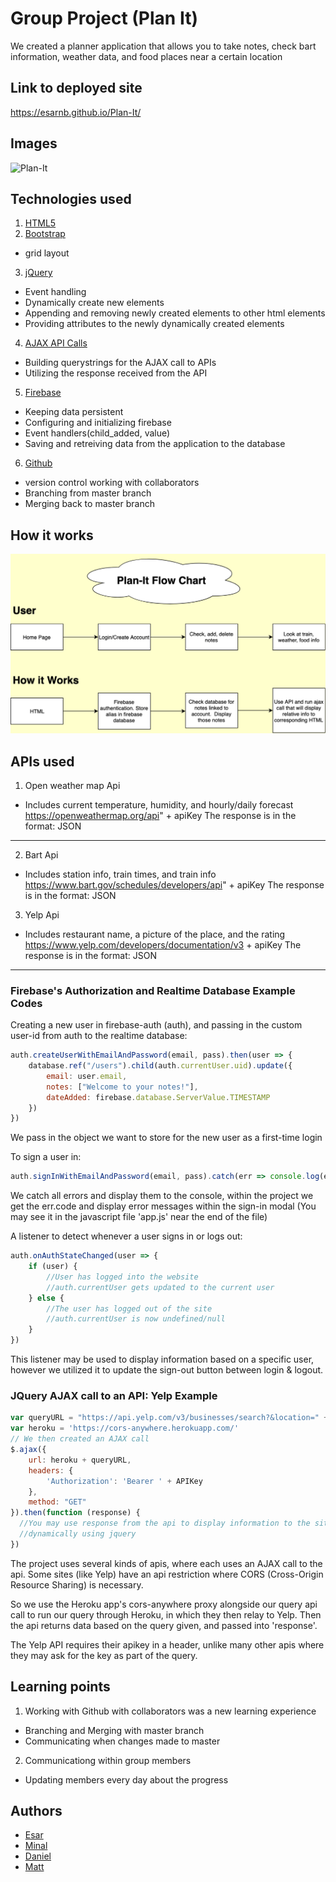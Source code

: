 # Group Project (Plan It)
We created a planner application that allows you to take notes, check bart information, weather data, and food places near a certain location
## Link to deployed site
https://esarnb.github.io/Plan-It/

## Images
![Plan-It](assets/images/Plan-IT.gif)
## Technologies used
<!-- make a list of technology used -->
<!-- what you used for this web app, like html css -->
1. [HTML5](https://www.w3schools.com/html/html_intro.asp)
2. [Bootstrap](https://getbootstrap.com/docs/4.3/getting-started/introduction/)
  * grid layout
3. [jQuery](https://www.w3schools.com/jquery/jquery_intro.asp)
  * Event handling
  * Dynamically create new elements
  * Appending and removing newly created elements to other html elements
  * Providing attributes to the newly dynamically created elements
4. [AJAX API Calls](http://api.jquery.com/jquery.ajax/)
  * Building querystrings for the AJAX call to APIs
  * Utilizing the response received from the API
5. [Firebase](https://hackernoon.com/introduction-to-firebase-218a23186cd7)
  * Keeping data persistent
  * Configuring and initializing firebase 
  * Event handlers(child_added, value)
  * Saving and retreiving data from the application to the database
6. [Github](https://github.com/)
  * version control working with collaborators
  * Branching from master branch
  * Merging back to master branch
## How it works
![Plan-It](assets/images/Plan-It-Flow.png)
## APIs used
1. Open weather map Api
  * Includes current temperature, humidity, and hourly/daily forecast
https://openweathermap.org/api" + apiKey
The response is in the format: JSON
___
  
2. Bart Api
  * Includes station info, train times, and train info
https://www.bart.gov/schedules/developers/api" + apiKey
The response is in the format: JSON

3. Yelp Api
  * Includes restaurant name, a picture of the place, and the rating
https://www.yelp.com/developers/documentation/v3 + apiKey
The response is in the format: JSON


----
### Firebase's Authorization and Realtime Database Example Codes
<!-- put snippets of code inside ``` ``` so it will look like code -->
<!-- if you want to put blockquotes use a > -->

Creating a new user in firebase-auth (auth),
and passing in the custom user-id from auth to the realtime database:
```javascript
auth.createUserWithEmailAndPassword(email, pass).then(user => {
    database.ref("/users").child(auth.currentUser.uid).update({
        email: user.email,
        notes: ["Welcome to your notes!"],
        dateAdded: firebase.database.ServerValue.TIMESTAMP
    })
})
```
We pass in the object we want to store for the new user as a first-time login



To sign a user in:
```javascript
auth.signInWithEmailAndPassword(email, pass).catch(err => console.log(err.message));
```
We catch all errors and display them to the console, within the project we get the err.code
and display error messages within the sign-in modal 
(You may see it in the javascript file 'app.js' near the end of the file)



A listener to detect whenever a user signs in or logs out:
```javascript
auth.onAuthStateChanged(user => {
    if (user) {
        //User has logged into the website
        //auth.currentUser gets updated to the current user
    } else {
        //The user has logged out of the site
        //auth.currentUser is now undefined/null
    }
})
```
This listener may be used to display information based on a specific user, however
we utilized it to update the sign-out button between login & logout.

### JQuery AJAX call to an API: Yelp Example
```javascript
var queryURL = "https://api.yelp.com/v3/businesses/search?&location=" + foodInput
var heroku = 'https://cors-anywhere.herokuapp.com/'
// We then created an AJAX call
$.ajax({
    url: heroku + queryURL,
    headers: {
        'Authorization': 'Bearer ' + APIKey
    },
    method: "GET"
}).then(function (response) {
  //You may use response from the api to display information to the site,
  //dynamically using jquery
})
```
The project uses several kinds of apis, where each uses an AJAX call to the api. 
Some sites (like Yelp) have an api restriction where CORS (Cross-Origin Resource Sharing) is necessary.

So we use the Heroku app's cors-anywhere proxy alongside our query api call to run our query through Heroku,
in which they then relay to Yelp. Then the api returns data based on the query given, and passed into 'response'.

The Yelp API requires their apikey in a header, unlike many other apis where they may ask for the key as part of the query.

  
  
## Learning points
<!-- Learning points where you would write what you thought was helpful -->
1. Working with Github with collaborators was a new learning experience
  * Branching and Merging with master branch
  * Communicating when changes made to master
2. Communicationg within group members
  * Updating members every day about the progress
## Authors
<!-- make a link to the deployed site and have your name as the link -->
* [Esar](https://github.com/esarnb)
* [Minal](https://github.com/minalk24)
* [Daniel](https://github.com/dchicchon)
* [Matt](https://github.com/matkuh)


